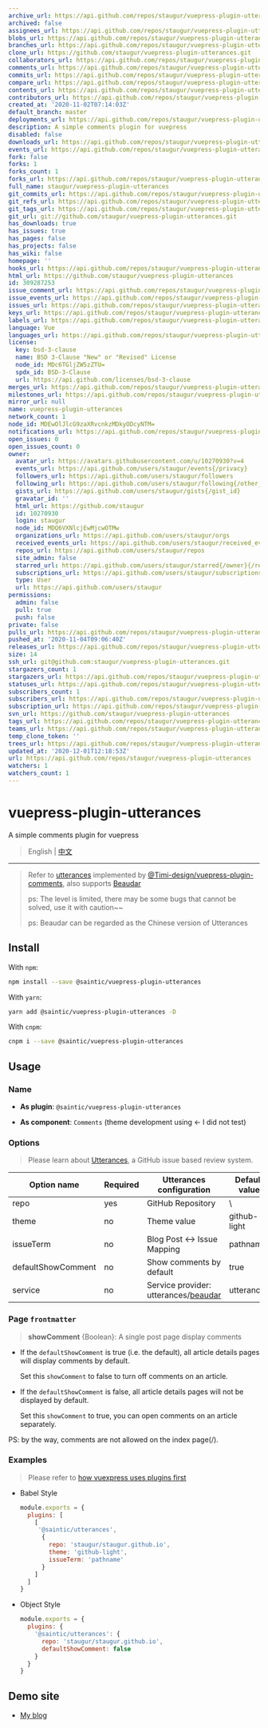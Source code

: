 ```yaml
---
archive_url: https://api.github.com/repos/staugur/vuepress-plugin-utterances/{archive_format}{/ref}
archived: false
assignees_url: https://api.github.com/repos/staugur/vuepress-plugin-utterances/assignees{/user}
blobs_url: https://api.github.com/repos/staugur/vuepress-plugin-utterances/git/blobs{/sha}
branches_url: https://api.github.com/repos/staugur/vuepress-plugin-utterances/branches{/branch}
clone_url: https://github.com/staugur/vuepress-plugin-utterances.git
collaborators_url: https://api.github.com/repos/staugur/vuepress-plugin-utterances/collaborators{/collaborator}
comments_url: https://api.github.com/repos/staugur/vuepress-plugin-utterances/comments{/number}
commits_url: https://api.github.com/repos/staugur/vuepress-plugin-utterances/commits{/sha}
compare_url: https://api.github.com/repos/staugur/vuepress-plugin-utterances/compare/{base}...{head}
contents_url: https://api.github.com/repos/staugur/vuepress-plugin-utterances/contents/{+path}
contributors_url: https://api.github.com/repos/staugur/vuepress-plugin-utterances/contributors
created_at: '2020-11-02T07:14:03Z'
default_branch: master
deployments_url: https://api.github.com/repos/staugur/vuepress-plugin-utterances/deployments
description: A simple comments plugin for vuepress
disabled: false
downloads_url: https://api.github.com/repos/staugur/vuepress-plugin-utterances/downloads
events_url: https://api.github.com/repos/staugur/vuepress-plugin-utterances/events
fork: false
forks: 1
forks_count: 1
forks_url: https://api.github.com/repos/staugur/vuepress-plugin-utterances/forks
full_name: staugur/vuepress-plugin-utterances
git_commits_url: https://api.github.com/repos/staugur/vuepress-plugin-utterances/git/commits{/sha}
git_refs_url: https://api.github.com/repos/staugur/vuepress-plugin-utterances/git/refs{/sha}
git_tags_url: https://api.github.com/repos/staugur/vuepress-plugin-utterances/git/tags{/sha}
git_url: git://github.com/staugur/vuepress-plugin-utterances.git
has_downloads: true
has_issues: true
has_pages: false
has_projects: false
has_wiki: false
homepage: ''
hooks_url: https://api.github.com/repos/staugur/vuepress-plugin-utterances/hooks
html_url: https://github.com/staugur/vuepress-plugin-utterances
id: 309287253
issue_comment_url: https://api.github.com/repos/staugur/vuepress-plugin-utterances/issues/comments{/number}
issue_events_url: https://api.github.com/repos/staugur/vuepress-plugin-utterances/issues/events{/number}
issues_url: https://api.github.com/repos/staugur/vuepress-plugin-utterances/issues{/number}
keys_url: https://api.github.com/repos/staugur/vuepress-plugin-utterances/keys{/key_id}
labels_url: https://api.github.com/repos/staugur/vuepress-plugin-utterances/labels{/name}
language: Vue
languages_url: https://api.github.com/repos/staugur/vuepress-plugin-utterances/languages
license:
  key: bsd-3-clause
  name: BSD 3-Clause "New" or "Revised" License
  node_id: MDc6TGljZW5zZTU=
  spdx_id: BSD-3-Clause
  url: https://api.github.com/licenses/bsd-3-clause
merges_url: https://api.github.com/repos/staugur/vuepress-plugin-utterances/merges
milestones_url: https://api.github.com/repos/staugur/vuepress-plugin-utterances/milestones{/number}
mirror_url: null
name: vuepress-plugin-utterances
network_count: 1
node_id: MDEwOlJlcG9zaXRvcnkzMDkyODcyNTM=
notifications_url: https://api.github.com/repos/staugur/vuepress-plugin-utterances/notifications{?since,all,participating}
open_issues: 0
open_issues_count: 0
owner:
  avatar_url: https://avatars.githubusercontent.com/u/10270930?v=4
  events_url: https://api.github.com/users/staugur/events{/privacy}
  followers_url: https://api.github.com/users/staugur/followers
  following_url: https://api.github.com/users/staugur/following{/other_user}
  gists_url: https://api.github.com/users/staugur/gists{/gist_id}
  gravatar_id: ''
  html_url: https://github.com/staugur
  id: 10270930
  login: staugur
  node_id: MDQ6VXNlcjEwMjcwOTMw
  organizations_url: https://api.github.com/users/staugur/orgs
  received_events_url: https://api.github.com/users/staugur/received_events
  repos_url: https://api.github.com/users/staugur/repos
  site_admin: false
  starred_url: https://api.github.com/users/staugur/starred{/owner}{/repo}
  subscriptions_url: https://api.github.com/users/staugur/subscriptions
  type: User
  url: https://api.github.com/users/staugur
permissions:
  admin: false
  pull: true
  push: false
private: false
pulls_url: https://api.github.com/repos/staugur/vuepress-plugin-utterances/pulls{/number}
pushed_at: '2020-11-04T09:06:40Z'
releases_url: https://api.github.com/repos/staugur/vuepress-plugin-utterances/releases{/id}
size: 14
ssh_url: git@github.com:staugur/vuepress-plugin-utterances.git
stargazers_count: 1
stargazers_url: https://api.github.com/repos/staugur/vuepress-plugin-utterances/stargazers
statuses_url: https://api.github.com/repos/staugur/vuepress-plugin-utterances/statuses/{sha}
subscribers_count: 1
subscribers_url: https://api.github.com/repos/staugur/vuepress-plugin-utterances/subscribers
subscription_url: https://api.github.com/repos/staugur/vuepress-plugin-utterances/subscription
svn_url: https://github.com/staugur/vuepress-plugin-utterances
tags_url: https://api.github.com/repos/staugur/vuepress-plugin-utterances/tags
teams_url: https://api.github.com/repos/staugur/vuepress-plugin-utterances/teams
temp_clone_token: ''
trees_url: https://api.github.com/repos/staugur/vuepress-plugin-utterances/git/trees{/sha}
updated_at: '2020-12-01T12:18:53Z'
url: https://api.github.com/repos/staugur/vuepress-plugin-utterances
watchers: 1
watchers_count: 1
---
```


# vuepress-plugin-utterances

A simple comments plugin for vuepress

> English | [中文](README-cn.md)

---

> Refer to [utterances](https://utteranc.es/) implemented by [@Timi-design/vuepress-plugin-comments](https://github.com/Timi-design/vuepress-plugin-timi/tree/master/vuepress-plugin-comments), also supports [Beaudar](https://beaudar.lipk.org/)
>
> ps: The level is limited, there may be some bugs that cannot be solved, use it with caution~~
>
> ps: Beaudar can be regarded as the Chinese version of Utterances

## Install

With `npm`:

```bash
npm install --save @saintic/vuepress-plugin-utterances
```

With `yarn`:

```bash
yarn add @saintic/vuepress-plugin-utterances -D
```

With `cnpm`:

```bash
cnpm i --save @saintic/vuepress-plugin-utterances
```

## Usage

### Name

- **As plugin**: `@saintic/vuepress-plugin-utterances`

- **As component**: `Comments` (theme development using <- I did not test)

### Options

> Please learn about [Utterances](https://utteranc.es), a GitHub issue based review system.

|  Option name | Required|  Utterances configuration|  Default value |
| ------------ | -------|---------------------------| ---------------|
|  repo        |   yes  |  GitHub Repository        | \            |
|  theme       |   no   |  Theme value              | github-light |
|  issueTerm   |   no   |  Blog Post ↔️ Issue Mapping| pathname     |
| defaultShowComment| no|  Show comments by default | true         |
| service |no|Service provider: utterances/[beaudar](https://beaudar.lipk.org)|utterances|

### Page `frontmatter`

> **showComment** {Boolean}: A single post page display comments

- If the `defaultShowComment` is true (i.e. the default),
  all article details pages will display comments by default.

  Set this `showComment` to false to turn off comments on an article.

- If the `defaultShowComment` is false, all article details pages will
  not be displayed by default.

  Set this `showComment` to true, you can open comments on an article separately.

PS: by the way, comments are not allowed on the index page(/).

### Examples

> Please refer to [how vuexpress uses plugins first](https://vuepress.vuejs.org/plugin/using-a-plugin.html)

- Babel Style

  ```javascript
  module.exports = {
    plugins: [
      [
       '@saintic/utterances',
        {
          repo: 'staugur/staugur.github.io',
          theme: 'github-light',
          issueTerm: 'pathname'
        }
      ]
    ]
  }
  ```

- Object Style

  ```javascript
  module.exports = {
    plugins: {
      '@saintic/utterances': {
        repo: 'staugur/staugur.github.io',
        defaultShowComment: false
      }
    }
  }
  ```

## Demo site

- [My blog](https://tcw.im)
